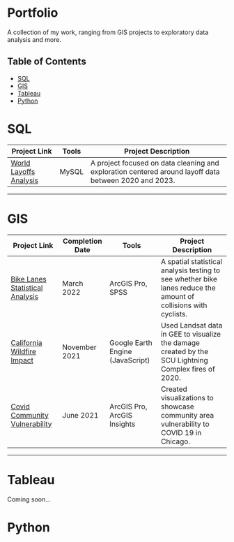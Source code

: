 # Portfolio
A collection of my work, ranging from GIS projects to exploratory data analysis and more. 

## Table of Contents
- [SQL](#sql)
- [GIS](#gis)
- [Tableau](#tableau)
- [Python](#python)

# SQL
| Project Link | Tools | Project Description |
|---|---|---|
|[World Layoffs Analysis](https://github.com/jennovist/world_layoffs_analysis) | MySQL | A project focused on data cleaning and exploration centered around layoff data between 2020 and 2023. |

***


# GIS

| Project Link | Completion Date | Tools | Project Description | 
|---|---|---|---|
| [Bike Lanes Statistical Analysis](https://github.com/jennovist/bike_lanes_analysis) | March 2022 | ArcGIS Pro, SPSS | A spatial statistical analysis testing to see whether bike lanes reduce the amount of collisions with cyclists. |
| [California Wildfire Impact](https://github.com/jennovist/wildfire_impact_analysis) | November 2021 | Google Earth Engine (JavaScript) | Used Landsat data in GEE to visualize the damage created by the SCU Lightning Complex fires of 2020. |
| [Covid Community Vulnerability](https://github.com/jennovist/covid_community_vulnerability) | June 2021  | ArcGIS Pro, ArcGIS Insights | Created visualizations to showcase community area vulnerability to COVID 19 in Chicago. |

***

# Tableau
Coming soon... 

# Python

